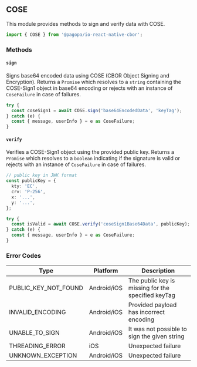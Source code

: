 ## COSE

This module provides methods to sign and verify data with COSE.

```typescript
import { COSE } from '@pagopa/io-react-native-cbor';
```

### Methods

#### `sign`

Signs base64 encoded data using COSE (CBOR Object Signing and Encryption).
Returns a `Promise` which resolves to a `string` containing the COSE-Sign1 object in base64 encoding or rejects with an instance of `CoseFailure` in case of failures.

```typescript
try {
  const coseSign1 = await COSE.sign('base64EncodedData', 'keyTag');
} catch (e) {
  const { message, userInfo } = e as CoseFailure;
}
```

#### `verify`

Verifies a COSE-Sign1 object using the provided public key.
Returns a `Promise` which resolves to a `boolean` indicating if the signature is valid or rejects with an instance of `CoseFailure` in case of failures.

```typescript
// public key in JWK format
const publicKey = {
  kty: 'EC',
  crv: 'P-256',
  x: '...',
  y: '...',
};

try {
  const isValid = await COSE.verify('coseSign1Base64Data', publicKey);
} catch (e) {
  const { message, userInfo } = e as CoseFailure;
}
```

### Error Codes

| Type                 | Platform    | Description                                        |
| -------------------- | ----------- | -------------------------------------------------- |
| PUBLIC_KEY_NOT_FOUND | Android/iOS | The public key is missing for the specified keyTag |
| INVALID_ENCODING     | Android/iOS | Provided payload has incorrect encoding            |
| UNABLE_TO_SIGN       | Android/iOS | It was not possible to sign the given string       |
| THREADING_ERROR      | iOS         | Unexpected failure                                 |
| UNKNOWN_EXCEPTION    | Android/iOS | Unexpected failure                                 |
